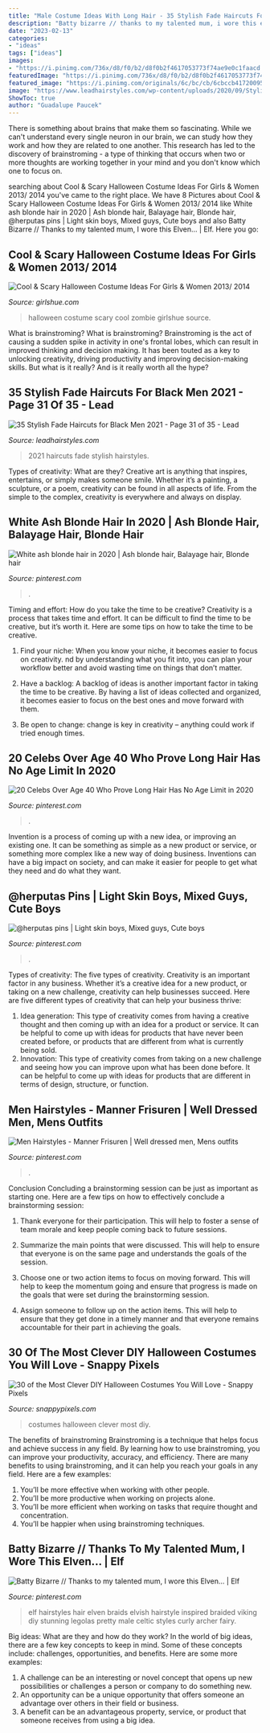 ```yaml
---
title: "Male Costume Ideas With Long Hair - 35 Stylish Fade Haircuts For Black Men 2021"
description: "Batty bizarre // thanks to my talented mum, i wore this elven..."
date: "2023-02-13"
categories:
- "ideas"
tags: ["ideas"]
images:
- "https://i.pinimg.com/736x/d8/f0/b2/d8f0b2f4617053773f74ae9e0c1faacd.jpg"
featuredImage: "https://i.pinimg.com/736x/d8/f0/b2/d8f0b2f4617053773f74ae9e0c1faacd.jpg"
featured_image: "https://i.pinimg.com/originals/6c/bc/cb/6cbccb41720095204fd8adc9d5c0ce00.jpg"
image: "https://www.leadhairstyles.com/wp-content/uploads/2020/09/Stylish-Fade-Haircuts-for-Black-Men-2021-31.jpg"
ShowToc: true
author: "Guadalupe Paucek"
---
```



There is something about brains that make them so fascinating. While we can't understand every single neuron in our brain, we can study how they work and how they are related to one another. This research has led to the discovery of brainstroming - a type of thinking that occurs when two or more thoughts are working together in your mind and you don't know which one to focus on.

	

		
searching about Cool &amp; Scary Halloween Costume Ideas For Girls &amp; Women 2013/ 2014 you've came to the right place. We have 8 Pictures about Cool &amp; Scary Halloween Costume Ideas For Girls &amp; Women 2013/ 2014 like White ash blonde hair in 2020 | Ash blonde hair, Balayage hair, Blonde hair, @herputas pins | Light skin boys, Mixed guys, Cute boys and also Batty Bizarre // Thanks to my talented mum, I wore this Elven... | Elf. Here you go:
		
    
## Cool &amp; Scary Halloween Costume Ideas For Girls &amp; Women 2013/ 2014

<img loading=lazy src="https://www.girlshue.com/wp-content/uploads/2016/07/unnamed-file-2400.jpg" onerror="this.onerror=null;this.src='https://tse1.mm.bing.net/th?id=OIP.-jA2oBra2QwhRKj-z8MXrAAAAA&amp;pid=15.1';" alt="Cool &amp; Scary Halloween Costume Ideas For Girls &amp; Women 2013/ 2014">

_Source: girlshue.com_

>halloween costume scary cool zombie girlshue source. 

	

What is brainstroming?
What is brainstroming? Brainstroming is the act of causing a sudden spike in activity in one's frontal lobes, which can result in improved thinking and decision making. It has been touted as a key to unlocking creativity, driving productivity and improving decision-making skills. But what is it really? And is it really worth all the hype?

    
## 35 Stylish Fade Haircuts For Black Men 2021 - Page 31 Of 35 - Lead

<img loading=lazy src="https://www.leadhairstyles.com/wp-content/uploads/2020/09/Stylish-Fade-Haircuts-for-Black-Men-2021-31.jpg" onerror="this.onerror=null;this.src='https://tse1.mm.bing.net/th?id=OIP.0o5H8i9T952UmD8KpzsxZwHaHa&amp;pid=15.1';" alt="35 Stylish Fade Haircuts for Black Men 2021 - Page 31 of 35 - Lead">

_Source: leadhairstyles.com_

>2021 haircuts fade stylish hairstyles. 

	

Types of creativity: What are they?
Creative art is anything that inspires, entertains, or simply makes someone smile. Whether it’s a painting, a sculpture, or a poem, creativity can be found in all aspects of life. From the simple to the complex, creativity is everywhere and always on display.

    
## White Ash Blonde Hair In 2020 | Ash Blonde Hair, Balayage Hair, Blonde Hair

<img loading=lazy src="https://i.pinimg.com/736x/d3/67/dc/d367dc27b038f1a95ad1e2bd2180994d.jpg" onerror="this.onerror=null;this.src='https://tse1.mm.bing.net/th?id=OIP.2OQ4aDW65QJ9trJUkiY30AHaJ3&amp;pid=15.1';" alt="White ash blonde hair in 2020 | Ash blonde hair, Balayage hair, Blonde hair">

_Source: pinterest.com_

>. 

	

Timing and effort: How do you take the time to be creative?
Creativity is a process that takes time and effort. It can be difficult to find the time to be creative, but it’s worth it. Here are some tips on how to take the time to be creative.
1. Find your niche: When you know your niche, it becomes easier to focus on creativity. nd by understanding what you fit into, you can plan your workflow better and avoid wasting time on things that don’t matter.

2. Have a backlog: A backlog of ideas is another important factor in taking the time to be creative. By having a list of ideas collected and organized, it becomes easier to focus on the best ones and move forward with them.

3. Be open to change: change is key in creativity – anything could work if tried enough times.

    
## 20 Celebs Over Age 40 Who Prove Long Hair Has No Age Limit In 2020

<img loading=lazy src="https://i.pinimg.com/736x/d8/f0/b2/d8f0b2f4617053773f74ae9e0c1faacd.jpg" onerror="this.onerror=null;this.src='https://tse3.mm.bing.net/th?id=OIP.IffUZlyyvCxg_aHLYIHn_wHaLH&amp;pid=15.1';" alt="20 Celebs Over Age 40 Who Prove Long Hair Has No Age Limit in 2020">

_Source: pinterest.com_

>. 

	

Invention is a process of coming up with a new idea, or improving an existing one. It can be something as simple as a new product or service, or something more complex like a new way of doing business. Inventions can have a big impact on society, and can make it easier for people to get what they need and do what they want.

    
## @herputas Pins | Light Skin Boys, Mixed Guys, Cute Boys

<img loading=lazy src="https://i.pinimg.com/736x/85/b3/97/85b397ba08c88eab0c27b3f7c2f007e0.jpg" onerror="this.onerror=null;this.src='https://tse1.mm.bing.net/th?id=OIP.tRFj1zM7m5LxGzbXGT77YAHaJW&amp;pid=15.1';" alt="@herputas pins | Light skin boys, Mixed guys, Cute boys">

_Source: pinterest.com_

>. 

	

Types of creativity: The five types of creativity.
Creativity is an important factor in any business. Whether it’s a creative idea for a new product, or taking on a new challenge, creativity can help businesses succeed. Here are five different types of creativity that can help your business thrive: 
1. Idea generation: This type of creativity comes from having a creative thought and then coming up with an idea for a product or service. It can be helpful to come up with ideas for products that have never been created before, or products that are different from what is currently being sold. 
2. Innovation: This type of creativity comes from taking on a new challenge and seeing how you can improve upon what has been done before. It can be helpful to come up with ideas for products that are different in terms of design, structure, or function. 

    
## Men Hairstyles - Manner Frisuren | Well Dressed Men, Mens Outfits

<img loading=lazy src="https://i.pinimg.com/736x/c0/9d/3f/c09d3f53a7ff26347eca8ea1f91f82ef.jpg" onerror="this.onerror=null;this.src='https://tse2.mm.bing.net/th?id=OIP.HeHMfdlPftQx_034XXrZfAHaLH&amp;pid=15.1';" alt="Men Hairstyles - Manner Frisuren | Well dressed men, Mens outfits">

_Source: pinterest.com_

>. 

	

Conclusion
Concluding a brainstorming session can be just as important as starting one. Here are a few tips on how to effectively conclude a brainstorming session:
1. Thank everyone for their participation. This will help to foster a sense of team morale and keep people coming back to future sessions.

2. Summarize the main points that were discussed. This will help to ensure that everyone is on the same page and understands the goals of the session.

3. Choose one or two action items to focus on moving forward. This will help to keep the momentum going and ensure that progress is made on the goals that were set during the brainstorming session.

4. Assign someone to follow up on the action items. This will help to ensure that they get done in a timely manner and that everyone remains accountable for their part in achieving the goals.

    
## 30 Of The Most Clever DIY Halloween Costumes You Will Love - Snappy Pixels

<img loading=lazy src="https://snappypixels.com/wp-content/uploads/2013/10/most-clever-halloween-costumes-ever-27.jpg" onerror="this.onerror=null;this.src='https://tse4.mm.bing.net/th?id=OIP.CvqAwfwmJdFkaXlA03n_bgAAAA&amp;pid=15.1';" alt="30 of the Most Clever DIY Halloween Costumes You Will Love - Snappy Pixels">

_Source: snappypixels.com_

>costumes halloween clever most diy. 

	

The benefits of brainstroming
Brainstroming is a technique that helps focus and achieve success in any field. By learning how to use brainstroming, you can improve your productivity, accuracy, and efficiency. There are many benefits to using brainstroming, and it can help you reach your goals in any field. Here are a few examples:
1. You’ll be more effective when working with other people.
2. You’ll be more productive when working on projects alone.
3. You’ll be more efficient when working on tasks that require thought and concentration.
4. You’ll be happier when using brainstroming techniques.

    
## Batty Bizarre // Thanks To My Talented Mum, I Wore This Elven... | Elf

<img loading=lazy src="https://i.pinimg.com/originals/6c/bc/cb/6cbccb41720095204fd8adc9d5c0ce00.jpg" onerror="this.onerror=null;this.src='https://tse4.mm.bing.net/th?id=OIP.uJxAQ_t13DJCHsvNMBzlxAHaJ4&amp;pid=15.1';" alt="Batty Bizarre // Thanks to my talented mum, I wore this Elven... | Elf">

_Source: pinterest.com_

>elf hairstyles hair elven braids elvish hairstyle inspired braided viking diy stunning legolas pretty male celtic styles curly archer fairy. 

	

Big ideas: What are they and how do they work?
In the world of big ideas, there are a few key concepts to keep in mind. Some of these concepts include: challenges, opportunities, and benefits. Here are some more examples:
1. A challenge can be an interesting or novel concept that opens up new possibilities or challenges a person or company to do something new. 
2. An opportunity can be a unique opportunity that offers someone an advantage over others in their field or business. 
3. A benefit can be an advantageous property, service, or product that someone receives from using a big idea.

